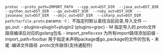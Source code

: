 `
protoc --proto_path=IMPORT_PATH 
	--cpp_out=DST_DIR 
	--java_out=DST_DIR 
	--python_out=DST_DIR 
	--go_out=DST_DIR 
	--ruby_out=DST_DIR 
	--javanano_out=DST_DIR 
	--objc_out=DST_DIR 
	--csharp_out=DST_DIR 
	path/to/file.proto
`
params:
	-I： 不指定时默认查找当前目录,导入文件
	--go_out:
		- plugins=plugin1+plugin2 (plugins=grpc)
		- M 指定导入的.proto文件路径编译后对应的golang包名
		- import_prefix=xxx 为所有import路径添加前缀
		- import_path=foo/bar 用于指定未声明package或go_package的文件的包名
		- 末尾 :编译文件路径 .proto文件路径(支持通配符)